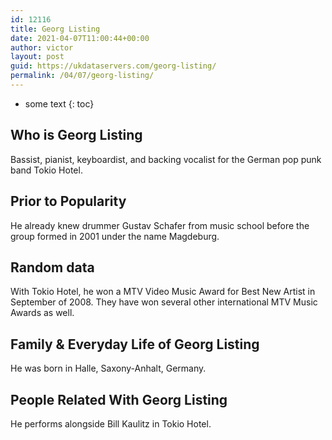 ```yaml
---
id: 12116
title: Georg Listing
date: 2021-04-07T11:00:44+00:00
author: victor
layout: post
guid: https://ukdataservers.com/georg-listing/
permalink: /04/07/georg-listing/
---
```


* some text
{: toc}


## Who is Georg Listing



Bassist, pianist, keyboardist, and backing vocalist for the German pop punk band Tokio Hotel.

                
                
                
## Prior to Popularity



He already knew drummer Gustav Schafer from music school before the group formed in 2001 under the name Magdeburg.

                
                
                
## Random data



With Tokio Hotel, he won a MTV Video Music Award for Best New Artist in September of 2008. They have won several other international MTV Music Awards as well.

                
                
                
## Family & Everyday Life of Georg Listing



He was born in Halle, Saxony-Anhalt, Germany.

                
                
                
## People Related With Georg Listing



He performs alongside Bill Kaulitz in Tokio Hotel.

                
              
            
          
          
          